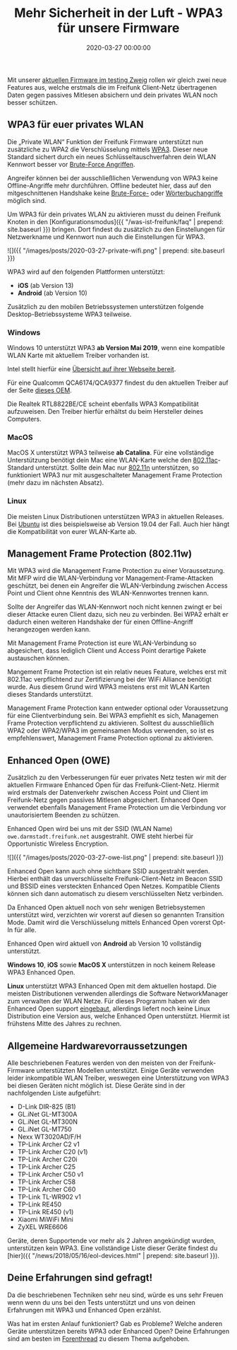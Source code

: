 ﻿---
layout: post
title: "Mehr Sicherheit in der Luft - WPA3 für unsere Firmware"
date: 2020-03-27 00:00:00
categories: community
---

Mit unserer [aktuellen Firmware im testing Zweig](https://firmware.darmstadt.freifunk.net/) rollen wir gleich zwei neue Features aus, welche erstmals die im Freifunk Client-Netz übertragenen Daten gegen passives Mitlesen absichern und dein privates WLAN noch besser schützen.

<!--*-->

## WPA3 für euer privates WLAN

Die „Private WLAN“ Funktion der Freifunk Firmware unterstützt nun zusätzliche zu WPA2 die Verschlüsselung mittels [WPA3](https://de.wikipedia.org/wiki/Wi-Fi_Protected_Access). Dieser neue Standard sichert durch ein neues Schlüsseltauschverfahren dein WLAN Kennwort besser vor [Brute-Force Angriffen](https://de.wikipedia.org/wiki/Brute-Force-Methode).

Angreifer können bei der ausschließlichen Verwendung von WPA3 keine Offline-Angriffe mehr durchführen. Offline bedeutet hier, dass auf den mitgeschnittenen Handshake keine [Brute-Force-](https://de.wikipedia.org/wiki/Brute-Force-Methode) oder [Wörterbuchangriffe](https://de.wikipedia.org/wiki/W%C3%B6rterbuchangriff) möglich sind.

Um WPA3 für dein privates WLAN zu aktivieren musst du deinen Freifunk Knoten in den [Konfigurationsmodus]({{ "/was-ist-freifunk/faq" | prepend: site.baseurl }}) bringen. Dort findest du zusätzlich zu den Einstellungen für Netzwerkname und Kennwort nun auch die Einstellungen für WPA3.

![]({{ "/images/posts/2020-03-27-private-wifi.png" | prepend: site.baseurl }})


WPA3 wird auf den folgenden Plattformen unterstützt:

 - **iOS** (ab Version 13)
 - **Android** (ab Version 10)

Zusätzlich zu den mobilen Betriebssystemen unterstützen folgende Desktop-Betriebssysteme WPA3 teilweise.

### Windows

Windows 10 unterstützt WPA3 **ab Version Mai 2019**, wenn eine kompatible WLAN Karte mit aktuellem Treiber vorhanden ist.

Intel stellt hierfür eine [Übersicht auf ihrer Webseite bereit](https://www.intel.de/content/www/de/de/support/articles/000054783/network-and-i-o/wireless-networking.html).

Für eine Qualcomm QCA6174/QCA9377 findest du den aktuellen Treiber auf der Seite [dieses OEM](https://support.killernetworking.com/download/killer-inf-package/).

Die Realtek RTL8822BE/CE scheint ebenfalls WPA3 Kompatibilität aufzuweisen. Den Treiber hierfür erhältst du beim Hersteller deines Computers.

### MacOS

MacOS X unterstützt WPA3 teilweise **ab Catalina**. Für eine vollständige Unterstützung benötigt dein Mac eine WLAN-Karte welche den [802.11ac](https://de.wikipedia.org/wiki/IEEE_802.11ac)-Standard unterstützt. Sollte dein Mac nur [802.11n](https://de.wikipedia.org/wiki/IEEE_802.11n) unterstützen, so funktioniert WPA3 nur mit ausgeschalteter Management Frame Protection (mehr dazu im nächsten Absatz).

### Linux

Die meisten Linux Distributionen unterstützen WPA3 in aktuellen Releases. Bei [Ubuntu](https://ubuntu.com/download) ist dies beispielsweise ab Version 19.04 der Fall. Auch hier hängt die Kompatibilität von eurer WLAN-Karte ab.

## Management Frame Protection (802.11w)

Mit WPA3 wird die Management Frame Protection zu einer Voraussetzung. Mit MFP wird die WLAN-Verbindung vor Management-Frame-Attacken geschützt, bei denen ein Angreifer die WLAN-Verbindung zwischen Access Point und Client ohne Kenntnis des WLAN-Kennwortes trennen kann.

Sollte der Angreifer das WLAN-Kennwort noch nicht kennen zwingt er bei dieser Attacke euren Client dazu, sich neu zu verbinden. Bei WPA2 erhält er dadurch einen weiteren Handshake der für einen Offline-Angriff herangezogen werden kann.

Mit Management Frame Protection ist eure WLAN-Verbindung so abgesichert, dass lediglich Client und Access Point derartige Pakete austauschen können.

Mangement Frame Protection ist ein relativ neues Feature, welches erst mit 802.11ac verpflichtend zur Zertifizierung bei der WiFi Alliance benötigt wurde. Aus diesem Grund wird WPA3 meistens erst mit WLAN Karten dieses Standards unterstützt.

Management Frame Protection kann entweder optional oder Voraussetzung für eine Clientverbindung sein. Bei WPA3 empfiehlt es sich, Managemen Frame Protection verpflichtend zu aktivieren. Solltest du ausschließlich WPA2 oder WPA2/WPA3 im gemeinsamen Modus verwenden, so ist es empfehlenswert, Management Frame Protection optional zu aktivieren.

## Enhanced Open (OWE)

Zusätzlich zu den Verbesserungen für euer privates Netz testen wir mit der aktuellen Firmware Enhanced Open für das Freifunk-Client-Netz. Hiermit wird erstmals der Datenverkehr zwischen Access Point und Client im Freifunk-Netz gegen passives Mitlesen abgesichert. Enhanced Open verwendet ebenfalls Management Frame Protection um die Verbindung vor unautorisiertem Beenden zu schützen.

Enhanced Open wird bei uns mit der SSID (WLAN Name) `owe.darmstadt.freifunk.net` ausgestrahlt. OWE steht hierbei für Opportunistic Wireless Encryption.

![]({{ "/images/posts/2020-03-27-owe-list.png" | prepend: site.baseurl }})

Enhanced Open kann auch ohne sichtbare SSID ausgestrahlt werden. Hierbei enthält das unverschlüsselte Freifunk-Client-Netz im Beacon SSID und BSSID eines versteckten Enhanced Open Netzes. Kompatible Clients können sich dann automatisch zu diesem verschlüsselten Netz verbinden.

Da Enhanced Open aktuell noch von sehr wenigen Betriebsystemen unterstützt wird, verzichten wir vorerst auf diesen so genannten Transition Mode. Damit wird die Verschlüsselung mittels Enhanced Open vorerst Opt-In für alle.

Enhanced Open wird aktuell von **Android** ab Version 10 vollständig unterstützt.

**Windows 10**, **iOS** sowie **MacOS X** unterstützen in noch keinem Release WPA3 Enhanced Open.

**Linux** unterstützt WPA3 Enhanced Open mit dem aktuellen hostapd. Die meisten Distributionen verwenden allerdings die Software NetworkManager zum verwalten der WLAN Netze. Für dieses Programm haben wir den Enhanced Open support [eingebaut](https://gitlab.freedesktop.org/NetworkManager/NetworkManager/-/merge_requests/345), allerdings liefert noch keine Linux Distribution eine Version aus, welche Enhanced Open unterstützt. Hiermit ist frühstens Mitte des Jahres zu rechnen.

## Allgemeine Hardwarevorraussetzungen

Alle beschriebenen Features werden von den meisten von der Freifunk-Firmware unterstützten Modellen unterstützt. Einige Geräte verwenden leider inkompatible WLAN Treiber, weswegen eine Unterstützung von WPA3 bei diesen Geräten nicht möglich ist. Diese Geräte sind in der nachfolgenden Liste aufgeführt:

 - D-Link DIR-825 (B1)
 - GL.iNet GL-MT300A
 - GL.iNet GL-MT300N
 - GL.iNet GL-MT750
 - Nexx WT3020AD/F/H
 - TP-Link Archer C2 v1
 - TP-Link Archer C20 (v1)
 - TP-Link Archer C20i
 - TP-Link Archer C25
 - TP-Link Archer C50 v1
 - TP-Link Archer C58
 - TP-Link Archer C60
 - TP-Link TL-WR902 v1
 - TP-Link RE450
 - TP-Link RE450 (v1)
 - Xiaomi MiWiFi Mini
 - ZyXEL WRE6606

Geräte, deren Supportende vor mehr als 2 Jahren angekündigt wurden, unterstützen kein WPA3. Eine vollständige Liste dieser Geräte findest du [hier]({{ "/news/2018/05/16/eol-devices.html" | prepend: site.baseurl }}).

## Deine Erfahrungen sind gefragt!

Da die beschriebenen Techniken sehr neu sind, würde es uns sehr Freuen wenn wenn du uns bei den Tests unterstützt und uns von deinen Erfahrungen mit WPA3 und Enhanced Open erzählst.

Was hat im ersten Anlauf funktioniert? Gab es Probleme? Welche anderen Geräte unterstützen bereits WPA3 oder Enhanced Open? Deine Erfahrungen sind am besten im [Forenthread](https://forum.darmstadt.freifunk.net/t/wpa3-enhanced-open-kompatibalitaet-und-erfahrungen/846) zu diesem Thema aufgehoben.

